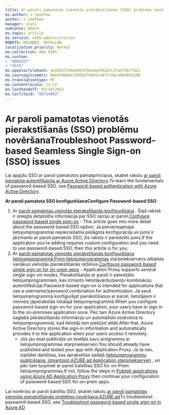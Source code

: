 ```yaml
---
title: Ar paroli pamatotas vienotās pierakstīšanās (SSO) problēmu novēršana
ms.author: v-jmathew
author: v-jmathew
manager: scotv
audience: Admin
ms.topic: article
ms.service: o365-administration
ROBOTS: NOINDEX, NOFOLLOW
localization_priority: Normal
ms.collection: Adm_O365
ms.custom:
- "9004357"
- "9374"
ms.openlocfilehash: 4a9163f199a505df9b2de4f02b7c37a5f5677022
ms.sourcegitcommit: 0eb4f9bde53395b5fd4b5cd4ffc56ca96db91298
ms.translationtype: MT
ms.contentlocale: lv-LV
ms.lasthandoff: 03/10/2021
ms.locfileid: "50714892"
---
```

# <a name="troubleshoot-password-based-seamless-single-sign-on-sso-issues"></a><span data-ttu-id="f1f46-102">Ar paroli pamatotas vienotās pierakstīšanās (SSO) problēmu novēršana</span><span class="sxs-lookup"><span data-stu-id="f1f46-102">Troubleshoot Password-based Seamless Single Sign-on (SSO) issues</span></span>

<span data-ttu-id="f1f46-103">Lai apgūtu SSO ar paroli pamatotos pamatprincipus, skatiet rakstu [ar paroli pamatota autentifikācija ar Azure Active Directory](https://docs.microsoft.com/azure/active-directory/fundamentals/auth-password-based-sso).</span><span class="sxs-lookup"><span data-stu-id="f1f46-103">To learn the fundamentals of password-based SSO, see [Password-based authentication with Azure Active Directory](https://docs.microsoft.com/azure/active-directory/fundamentals/auth-password-based-sso).</span></span>

<span data-ttu-id="f1f46-104">**Ar paroli pamatota SSO konfigurēšana**</span><span class="sxs-lookup"><span data-stu-id="f1f46-104">**Configure Password-based SSO**</span></span>

1. <span data-ttu-id="f1f46-105">Ar [paroli pamatotas vienotās pierakstīšanās konfigurēšana](https://docs.microsoft.com/azure/active-directory/manage-apps/configure-password-single-sign-on-non-gallery-applications) . Šajā rakstā ir sniegta detalizēta informācija par SSO opciju ar paroli.</span><span class="sxs-lookup"><span data-stu-id="f1f46-105">[Configure password-based single sign-on](https://docs.microsoft.com/azure/active-directory/manage-apps/configure-password-single-sign-on-non-gallery-applications) - This article goes into more detail about the password-based SSO option.</span></span> <span data-ttu-id="f1f46-106">Ja pievienojamajai lietojumprogrammai nepieciešama pielāgota konfigurācija un jums ir jāizmanto ar paroli pamatots SSO, šis raksts ir paredzēts jums.</span><span class="sxs-lookup"><span data-stu-id="f1f46-106">If the application you're adding requires custom configuration and you need to use password-based SSO, then this article is for you.</span></span>
2. <span data-ttu-id="f1f46-107">Ar [paroli pamatotas vienotās pierakstīšanās konfigurēšana lietojumprogrammā Prem lietojumprogrammas](https://docs.microsoft.com/azure/active-directory/manage-apps/application-proxy-configure-single-sign-on-password-vaulting) starpniekserveris atbalsta vairākus vienotās pierakstīšanās režīmus.</span><span class="sxs-lookup"><span data-stu-id="f1f46-107">[Configure password-based single sign on for on-prem apps](https://docs.microsoft.com/azure/active-directory/manage-apps/application-proxy-configure-single-sign-on-password-vaulting) - Application Proxy supports several single sign-on modes.</span></span> <span data-ttu-id="f1f46-108">Pierakstīšanās ar paroli ir paredzēts lietojumprogrammām, kas izmanto lietotājvārdu/paroļu kombināciju autentifikācijai.</span><span class="sxs-lookup"><span data-stu-id="f1f46-108">Password-based sign-on is intended for applications that use a username/password combination for authentication.</span></span> <span data-ttu-id="f1f46-109">Ja savā lietojumprogrammā konfigurējat pierakstīšanos ar paroli, lietotājiem ir vienreiz jāpierakstās lokālajā lietojumprogrammā.</span><span class="sxs-lookup"><span data-stu-id="f1f46-109">When you configure password-based sign-on for your application, your users have to sign in to the on-premises application once.</span></span> <span data-ttu-id="f1f46-110">Pēc tam Azure Active Directory saglabā pierakstīšanās informāciju un automātiski nodrošina to lietojumprogrammai, kad lietotāji tam piekļūst attāli.</span><span class="sxs-lookup"><span data-stu-id="f1f46-110">After that, Azure Active Directory stores the sign-in information and automatically provides it to the application when your users access it remotely.</span></span>
    - <span data-ttu-id="f1f46-111">Jūs jau esat publicējis un testējis savu programmu ar lietojumprogrammas starpniekserveri.</span><span class="sxs-lookup"><span data-stu-id="f1f46-111">You should already have published and tested your app with Application Proxy.</span></span> <span data-ttu-id="f1f46-112">Ja tā nav, izpildiet darbības, kas aprakstītas sadaļā [lietojumprogrammu publicēšana, izmantojot AZURE ad Application starpniekserveri](https://docs.microsoft.com/azure/active-directory/manage-apps/application-proxy-add-on-premises-application) , un pēc tam turpiniet ar paroli balstītas SSO for on-Prem lietojumprogrammas.</span><span class="sxs-lookup"><span data-stu-id="f1f46-112">If not, follow the steps in [Publish applications using Azure AD Application Proxy](https://docs.microsoft.com/azure/active-directory/manage-apps/application-proxy-add-on-premises-application) then continue your configuration of password-based SSO for on-prem apps.</span></span>

<span data-ttu-id="f1f46-113">Lai novērstu ar paroli balstītu SSO, skatiet rakstu [ar paroli pamatotas vienotās pierakstīšanās problēmu novēršana AZURE ad](https://docs.microsoft.com/azure/active-directory/manage-apps/troubleshoot-password-based-sso)</span><span class="sxs-lookup"><span data-stu-id="f1f46-113">To troubleshoot password-based SSO, see [Troubleshoot password-based single sign-on in Azure AD](https://docs.microsoft.com/azure/active-directory/manage-apps/troubleshoot-password-based-sso)</span></span>
